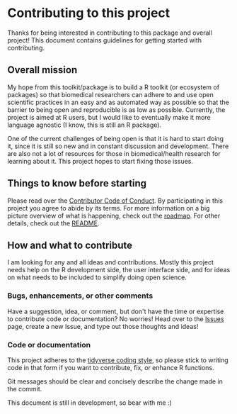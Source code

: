 
# Contributing to this project

Thanks for being interested in contributing to this package and overall project!
This document contains guidelines for getting started with contributing.

## Overall mission

My hope from this toolkit/package is to build a R toolkit (or ecosystem of
packages) so that biomedical researchers can adhere to and use open scientific
practices in an easy and as automated way as possible so that the barrier to
being open and reproducible is as low as possible. Currently, the project is
aimed at R users, but I would like to eventually make it more language agnostic
(I know, this is still an R package).

One of the current challenges of being open is that it is hard to start doing it,
since it is still so new and in constant discussion and development. There are
also not a lot of resources for those in biomedical/health research for learning
about it. This project hopes to start fixing those issues.

## Things to know before starting

Please read over the [Contributor Code of Conduct](CONDUCT.md). By participating
in this project you agree to abide by its terms. For more information on a big
picture overview of what is happening, check out the [roadmap](ROADMAP.md). For
other details, check out the [README](README.md).

## How and what to contribute

I am looking for any and all ideas and contributions. Mostly this project needs
help on the R development side, the user interface side, and for ideas on what 
needs to be included to simplify doing open science.

### Bugs, enhancements, or other comments

Have a suggestion, idea, or comment, but don't have the time or expertise to 
contribute code or documentation? No worries! Head over to the
[Issues](https://github.com/lwjohnst86/prodigenr/issues) page, create a new Issue,
and type out those thoughts and ideas!

### Code or documentation

This project adheres to the [tidyverse coding style](http://style.tidyverse.org/),
so please stick to writing code in that form if you want to contribute, fix, or
enhance R functions.

Git messages should be clear and concisely describe the change made in the commit.

This document is still in development, so bear with me :)
